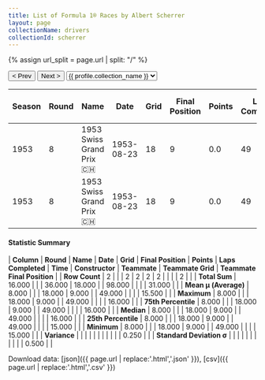 ```yaml
---
title: List of Formula 1® Races by Albert Scherrer
layout: page
collectionName: drivers
collectionId: scherrer
---
```


{% assign url_split = page.url | split: "/" %}
<div id="collection-navigation">
<button onclick="selector.options[selector.selectedIndex-1].value && (window.location = selector.options[selector.selectedIndex-1].value);">&lt; Prev</button>
<button onclick="selector.options[selector.selectedIndex+1].value && (window.location = selector.options[selector.selectedIndex+1].value);">Next &gt;</button>
<select id="selector" onchange="this.options[this.selectedIndex].value && (window.location = this.options[this.selectedIndex].value);">
  {% for collectionId in site.data[page.collectionName].refs %}
    {% if collectionId == page.collectionId %}
      {% assign selected = "selected" %}
    {% else %}
      {% assign selected = "" %}
    {% endif %}
    {% assign profile = site.data[page.collectionName][collectionId].profile %}
    <option value="/f1/{{ page.collectionName }}/{{ collectionId }}/{{ url_split[4] }}" {{ selected }}>{{ profile.collection_name }}</option>
  {% endfor %}
</select>
</div>

| Season | Round | Name | Date | Grid | Final Position | Points | Laps Completed | Time | Constructor | Teammate | Teammate Grid | Teammate Final Position |
|--|--|--|--|--|--|--|--|--|--|--|--|--|
| 1953 | 8 | 1953 Swiss Grand Prix 🇨🇭 | 1953-08-23 | 18 | 9 | 0.0 | 49 |   | HWM 🇬🇧 | [Lance Macklin 🇬🇧](/f1/drivers/macklin) | 15 | R |
| 1953 | 8 | 1953 Swiss Grand Prix 🇨🇭 | 1953-08-23 | 18 | 9 | 0.0 | 49 |   | HWM 🇬🇧 | [Paul Frère 🇧🇪](/f1/drivers/frere) | 16 | R |

#### Statistic Summary

| **Column** | **Round** | **Name** | **Date** | **Grid** | **Final Position** | **Points** | **Laps Completed** | **Time** | **Constructor** | **Teammate** | **Teammate Grid** | **Teammate Final Position** |
| **Row Count** | 2 |  |  | 2 | 2 | 2 | 2 |  |  |  | 2 |  |
| **Total Sum** | 16.000 |  |  | 36.000 | 18.000 |  | 98.000 |  |  |  | 31.000 |  |
| **Mean μ (Average)** | 8.000 |  |  | 18.000 | 9.000 |  | 49.000 |  |  |  | 15.500 |  |
| **Maximum** | 8.000 |  |  | 18.000 | 9.000 |  | 49.000 |  |  |  | 16.000 |  |
| **75th Percentile** | 8.000 |  |  | 18.000 | 9.000 |  | 49.000 |  |  |  | 16.000 |  |
| **Median** | 8.000 |  |  | 18.000 | 9.000 |  | 49.000 |  |  |  | 16.000 |  |
| **25th Percentile** | 8.000 |  |  | 18.000 | 9.000 |  | 49.000 |  |  |  | 15.000 |  |
| **Minimum** | 8.000 |  |  | 18.000 | 9.000 |  | 49.000 |  |  |  | 15.000 |  |
| **Variance** |  |  |  |  |  |  |  |  |  |  | 0.250 |  |
| **Standard Deviation σ** |  |  |  |  |  |  |  |  |  |  | 0.500 |  |

Download data: [json]({{ page.url | replace:'.html','.json' }}), [csv]({{ page.url | replace:'.html','.csv' }})
